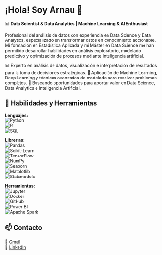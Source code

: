 # ¡Hola! Soy Arnau 👋

📊 **Data Scientist & Data Analytics | Machine Learning & AI Enthusiast**

Profesional del análisis de datos con experiencia en Data Science y Data Analytics, especializado en transformar datos en conocimiento accionable. Mi formación en Estadística Aplicada y mi Máster en Data Science me han permitido desarrollar habilidades en análisis exploratorio, modelado predictivo y optimización de procesos mediante inteligencia artificial.

📊 Experto en análisis de datos, visualización e interpretación de resultados para la toma de decisiones estratégicas.
🚀 Aplicación de Machine Learning, Deep Learning y técnicas avanzadas de modelado para resolver problemas complejos.
🎯 Buscando oportunidades para aportar valor en Data Science, Data Analytics e Inteligencia Artificial.

## 🔧 Habilidades y Herramientas

**Lenguajes:**  
![Python](https://img.shields.io/badge/Python-3776AB?style=for-the-badge&logo=python&logoColor=white)  
![R](https://img.shields.io/badge/R-276DC3?style=for-the-badge&logo=r&logoColor=white)  
![SQL](https://img.shields.io/badge/SQL-CC2927?style=for-the-badge&logo=microsoft-sql-server&logoColor=white)  

**Librerías:**  
![Pandas](https://img.shields.io/badge/pandas-150458?style=for-the-badge&logo=pandas&logoColor=white)  
![Scikit-Learn](https://img.shields.io/badge/scikit--learn-F7931E?style=for-the-badge&logo=scikit-learn&logoColor=white)  
![TensorFlow](https://img.shields.io/badge/TensorFlow-FF6F00?style=for-the-badge&logo=tensorflow&logoColor=white)  
![NumPy](https://img.shields.io/badge/NumPy-013243?style=for-the-badge&logo=numpy&logoColor=white)  
![Seaborn](https://img.shields.io/badge/Seaborn-1f77b4?style=for-the-badge&logo=python&logoColor=white)  
![Matplotlib](https://img.shields.io/badge/Matplotlib-008080?style=for-the-badge&logo=python&logoColor=white)  
![Statsmodels](https://img.shields.io/badge/Statsmodels-ffdd55?style=for-the-badge&logo=python&logoColor=black)  

**Herramientas:**  
![Jupyter](https://img.shields.io/badge/Jupyter-F37626?style=for-the-badge&logo=jupyter&logoColor=white)  
![Docker](https://img.shields.io/badge/Docker-2496ED?style=for-the-badge&logo=docker&logoColor=white)  
![GitHub](https://img.shields.io/badge/GitHub-181717?style=for-the-badge&logo=github&logoColor=white)  
![Power BI](https://img.shields.io/badge/Power%20BI-F2C811?style=for-the-badge&logo=power-bi&logoColor=black)  
![Apache Spark](https://img.shields.io/badge/Apache%20Spark-E25A1C?style=for-the-badge&logo=apachespark&logoColor=white)  

## 📫 Contacto

📩 [Gmail](mailto:urbina.arnau@gmail.com)  
💼 [LinkedIn](https://www.linkedin.com/in/arnau-urbina-lopez/)  

